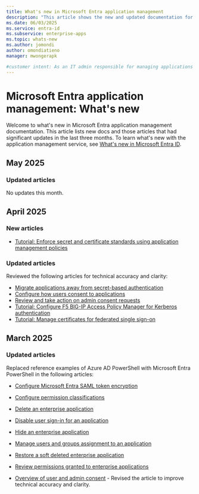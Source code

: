 ```yaml
---
title: What's new in Microsoft Entra application management
description: "This article shows the new and updated documentation for the Microsoft Entra application management."
ms.date: 06/03/2025
ms.service: entra-id
ms.subservice: enterprise-apps
ms.topic: whats-new
ms.author: jomondi
author: omondiatieno
manager: mwongerapk

#customer intent: As an IT admin responsible for managing applications in Microsoft Entra ID, I want to stay updated on new documentation and significant updates, so that I can effectively manage and troubleshoot application-related issues in the platform.
---
```


# Microsoft Entra application management: What's new

Welcome to what's new in Microsoft Entra application management documentation. This article lists new docs and those articles that had significant updates in the last three months. To learn what's new with the application management service, see [What's new in Microsoft Entra ID](~/fundamentals/whats-new.md).

## May 2025

### Updated articles

No updates this month.

## April 2025

### New articles

- [Tutorial: Enforce secret and certificate standards using application management policies](tutorial-enforce-secret-standards.md)

### Updated articles

Reviewed the following articles for technical accuracy and clarity:

- [Migrate applications away from secret-based authentication](migrate-applications-from-secrets.md)
- [Configure how users consent to applications](configure-user-consent.md)
- [Review and take action on admin consent requests](review-admin-consent-requests.md)
- [Tutorial: Configure F5 BIG-IP Access Policy Manager for Kerberos authentication](f5-big-ip-kerberos-advanced.md)
- [Tutorial: Manage certificates for federated single sign-on](tutorial-manage-certificates-for-federated-single-sign-on.md)

## March 2025

### Updated articles

Replaced reference examples of Azure AD PowerShell with Microsoft Entra PowerShell in the following articles:

- [Configure Microsoft Entra SAML token encryption](howto-saml-token-encryption.md)
- [Configure permission classifications](configure-permission-classifications.md)
- [Delete an enterprise application](delete-application-portal.md)
- [Disable user sign-in for an application](disable-user-sign-in-portal.md)
- [Hide an enterprise application](hide-application-from-user-portal.md)
- [Manage users and groups assignment to an application](assign-user-or-group-access-portal.md)
- [Restore a soft deleted enterprise application](restore-application.md)
- [Review permissions granted to enterprise applications](manage-application-permissions.md)

- [Overview of user and admin consent](user-admin-consent-overview.md) - Revised the article to improve technical accuracy and clarity. 
